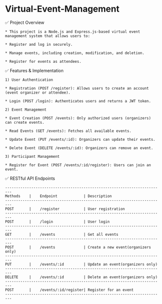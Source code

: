 # Virtual-Event-Management
✅ Project Overview

    * This project is a Node.js and Express.js-based virtual event management system that allows users to:

    * Register and log in securely.

    * Manage events, including creation, modification, and deletion.

    * Register for events as attendees.


✅ Features & Implementation

    1) User Authentication

    * Registration (POST /register): Allows users to create an account (event organizer or attendee).

    * Login (POST /login): Authenticates users and returns a JWT token.

    2) Event Management

    * Event Creation (POST /events): Only authorized users (organizers) can create events.

    * Read Events (GET /events): Fetches all available events.

    * Update Event (PUT /events/:id): Organizers can update their events.

    * Delete Event (DELETE /events/:id): Organizers can remove an event.

    3) Participant Management

    * Register for Event (POST /events/:id/register): Users can join an event.


✅ RESTful API Endpoints

    -------------------------------------------------------------------------
    Methods    |    Endpoint            | Description
    -------------------------------------------------------------------------
    POST       |    /register           | User registration
    -------------------------------------------------------------------------
    POST       |    /login              | User login
    -------------------------------------------------------------------------
    GET        |    /events             | Get all events
    -------------------------------------------------------------------------
    POST       |    /events             | Create a new event(organizers only)
    -------------------------------------------------------------------------
    PUT        |    /events/:id         | Update an event(organizers only)
    -------------------------------------------------------------------------
    DELETE     |    /events/:id         | Delete an event(organizers only)
    -------------------------------------------------------------------------
    POST       |    /events/:id/register| Register for an event
    -------------------------------------------------------------------------